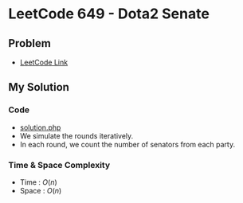 # LeetCode 649 - Dota2 Senate

## Problem  
- [LeetCode Link](https://leetcode.com/problems/dota2-senate/)

## My Solution

### Code
- [solution.php](./solution.php)
- We simulate the rounds iteratively.
- In each round, we count the number of senators from each party.

### Time & Space Complexity
- Time  : $O(n)$
- Space : $O(n)$
